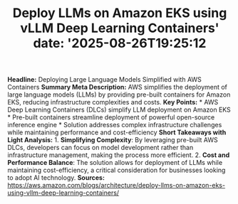 ﻿---
title: "Deploy LLMs on Amazon EKS using vLLM Deep Learning Containers'
date: '2025-08-26T19:25:12"
category: "Markets"
summary: ""
slug: "deploy llms on amazon eks using vllm deep learning container"
source_urls:
  - "https://aws.amazon.com/blogs/architecture/deploy-llms-on-amazon-eks-using-vllm-deep-learning-containers/"
seo:
  title: "Deploy LLMs on Amazon EKS using vLLM Deep Learning Containers | Hash n Hedge'
  description: '"
  keywords: ["news", "markets", "brief"]
---
**Headline:** Deploying Large Language Models Simplified with AWS Containers  **Summary Meta Description:** AWS simplifies the deployment of large language models (LLMs) by providing pre-built containers for Amazon EKS, reducing infrastructure complexities and costs.  **Key Points:**  * AWS Deep Learning Containers (DLCs) simplify LLM deployment on Amazon EKS * Pre-built containers streamline deployment of powerful open-source inference engine * Solution addresses complex infrastructure challenges while maintaining performance and cost-efficiency  **Short Takeaways with Light Analysis:**  1. **Simplifying Complexity**: By leveraging pre-built AWS DLCs, developers can focus on model development rather than infrastructure management, making the process more efficient. 2. **Cost and Performance Balance**: The solution allows for deployment of LLMs while maintaining cost-efficiency, a critical consideration for businesses looking to adopt AI technology.  **Sources:** https://aws.amazon.com/blogs/architecture/deploy-llms-on-amazon-eks-using-vllm-deep-learning-containers/ 
